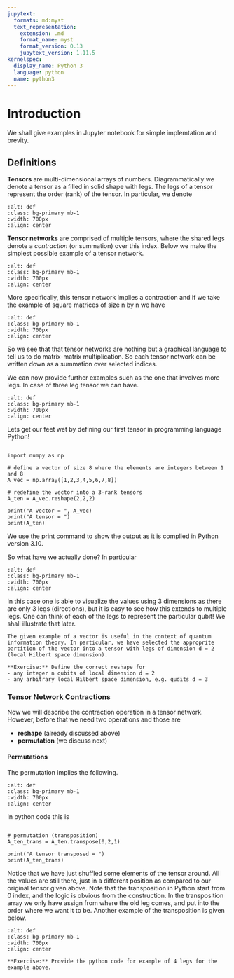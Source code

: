 ```yaml
---
jupytext:
  formats: md:myst
  text_representation:
    extension: .md
    format_name: myst
    format_version: 0.13
    jupytext_version: 1.11.5
kernelspec:
  display_name: Python 3
  language: python
  name: python3
---
```


# Introduction

We shall give examples in Jupyter notebook for simple implemtation and brevity. 

## Definitions

**Tensors** are multi-dimensional arrays of numbers. Diagrammatically we denote a tensor as a filled in solid shape with legs. The legs of a tensor represent the order (rank) of the tensor. In particular, we denote

```{image} /images/def.png
:alt: def
:class: bg-primary mb-1
:width: 700px
:align: center
```

**Tensor networks** are comprised of multiple tensors, where the shared legs denote a *contraction* (or summation) over this index. Below we make the simplest possible example of a tensor network.  
 
```{image} /images/fig1.png
:alt: def
:class: bg-primary mb-1
:width: 700px
:align: center
```
More specifically, this tensor network implies a contraction and if we take the example of square matrices of size n by n we have
```{image} /images/fig2.png
:alt: def
:class: bg-primary mb-1
:width: 700px
:align: center
```
So we see that that tensor networks are nothing but a graphical language to tell us to do matrix-matrix multiplication. So each tensor network can be written down as a summation over selected indices. 

We can now provide further examples such as the one that involves more legs. In case of three leg tensor we can have.

```{image} /images/fig3.png
:alt: def
:class: bg-primary mb-1
:width: 700px
:align: center
```

Lets get our feet wet by defining our first tensor in programming language Python! 

 
```{code-cell}

import numpy as np

# define a vector of size 8 where the elements are integers between 1 and 8
A_vec = np.array([1,2,3,4,5,6,7,8])

# redefine the vector into a 3-rank tensors
A_ten = A_vec.reshape(2,2,2)

print("A vector = ", A_vec)
print("A tensor = ")
print(A_ten)

```
We use the print command to show the output as it is complied in Python version 3.10. 

So what have we actually done? In particular

```{image} /images/fig4.png
:alt: def
:class: bg-primary mb-1
:width: 700px
:align: center
```

In this case one is able to visualize the values using 3 dimensions as there are only 3 legs (directions), but it is easy to see how this extends to multiple legs. One can think of each of the legs to represent the particular qubit! We shall illustrate that later.

```{note}
The given example of a vector is useful in the context of quantum information theory. In particular, we have selected the approprite partition of the vector into a tensor with legs of dimension d = 2 (local Hilbert space dimension). 

**Exercise:** Define the correct reshape for
- any integer n qubits of local dimension d = 2 
- any arbitrary local Hilbert space dimension, e.g. qudits d = 3 

```

### Tensor Network Contractions
Now we will describe the contraction operation in a tensor network. However, before that we need two operations and those are
- **reshape** (already discussed above)
- **permutation** (we discuss next)

#### Permutations
The permutation implies the following.

```{image} /images/fig5.png
:alt: def
:class: bg-primary mb-1
:width: 700px
:align: center
```
In python code this is

```{code-cell}

# permutation (transposition)
A_ten_trans = A_ten.transpose(0,2,1)

print("A tensor transposed = ")
print(A_ten_trans)

```
Notice that we have just shuffled some elements of the tensor around. All the values are still there, just in a different position as compared to our original tensor given above. Note that the transposition in Python start from 0 index, and the logic is obvious from the construction. In the transposition array we only have assign from where the old leg comes, and put into the order where we want it to be. Another example of the transposition is given below. 

```{image} /images/fig6.png
:alt: def
:class: bg-primary mb-1
:width: 700px
:align: center
```
```{note}
**Exercise:** Provide the python code for example of 4 legs for the example above. 
```




